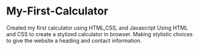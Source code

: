 # My-First-Calculator
Created my first calculator using HTML,CSS, and Javascript
Using HTML and CSS to create a stylized calculator in browser. 
Making stylistic choices to give the website a heading and contact information.
